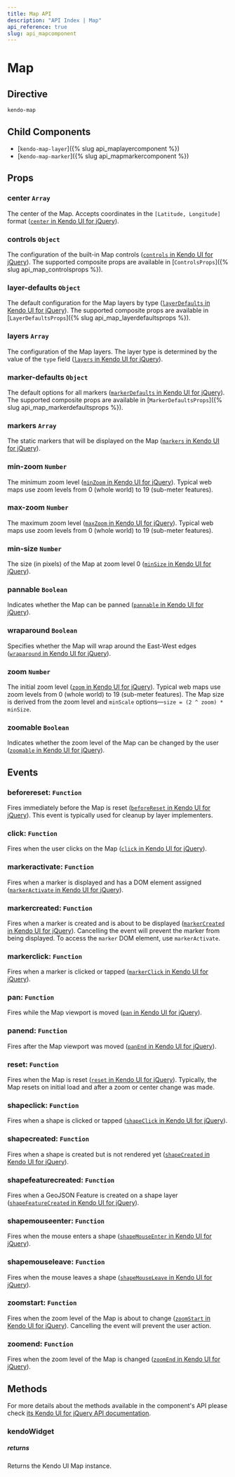 ```yaml
---
title: Map API
description: "API Index | Map"
api_reference: true
slug: api_mapcomponent
---
```



# Map

## Directive

`kendo-map`

## Child Components

* [`kendo-map-layer`]({% slug api_maplayercomponent %})
* [`kendo-map-marker`]({% slug api_mapmarkercomponent %})

## Props

### center `Array`

The center of the Map. Accepts coordinates in the `[Latitude, Longitude]` format ([`center` in Kendo UI for jQuery](https://docs.telerik.com/kendo-ui/api/javascript/dataviz/ui/map/configuration/center)).

### controls `Object`

The configuration of the built-in Map controls ([`controls` in Kendo UI for jQuery](https://docs.telerik.com/kendo-ui/api/javascript/dataviz/ui/map/configuration/controls)). The supported composite props are available in [`ControlsProps`]({% slug api_map_controlsprops %}).

### layer-defaults `Object`

The default configuration for the Map layers by type ([`layerDefaults` in Kendo UI for jQuery](https://docs.telerik.com/kendo-ui/api/javascript/dataviz/ui/map/configuration/layerdefaults)). The supported composite props are available in [`LayerDefaultsProps`]({% slug api_map_layerdefaultsprops %}).

### layers `Array`

The configuration of the Map layers. The layer type is determined by the value of the `type` field ([`layers` in Kendo UI for jQuery](https://docs.telerik.com/kendo-ui/api/javascript/dataviz/ui/map/configuration/layers)).

### marker-defaults `Object`

The default options for all markers ([`markerDefaults` in Kendo UI for jQuery](https://docs.telerik.com/kendo-ui/api/javascript/dataviz/ui/map/configuration/markerdefaults)). The supported composite props are available in [`MarkerDefaultsProps`]({% slug api_map_markerdefaultsprops %}).

### markers `Array`

The static markers that will be displayed on the Map ([`markers` in Kendo UI for jQuery](https://docs.telerik.com/kendo-ui/api/javascript/dataviz/ui/map/configuration/markers)).

### min-zoom `Number`

The minimum zoom level ([`minZoom` in Kendo UI for jQuery](https://docs.telerik.com/kendo-ui/api/javascript/dataviz/ui/map/configuration/minzoom)). Typical web maps use zoom levels from 0 (whole world) to 19 (sub-meter features).

### max-zoom `Number`

The maximum zoom level ([`maxZoom` in Kendo UI for jQuery](https://docs.telerik.com/kendo-ui/api/javascript/dataviz/ui/map/configuration/maxzoom)). Typical web maps use zoom levels from 0 (whole world) to 19 (sub-meter features).

### min-size `Number`

The size (in pixels) of the Map at zoom level 0 ([`minSize` in Kendo UI for jQuery](https://docs.telerik.com/kendo-ui/api/javascript/dataviz/ui/map/configuration/minsize)).

### pannable `Boolean`

Indicates whether the Map can be panned ([`pannable` in Kendo UI for jQuery](https://docs.telerik.com/kendo-ui/api/javascript/dataviz/ui/map/configuration/pannable)).

### wraparound `Boolean`

Specifies whether the Map will wrap around the East-West edges ([`wraparound` in Kendo UI for jQuery](https://docs.telerik.com/kendo-ui/api/javascript/dataviz/ui/map/configuration/wraparound)).

### zoom `Number`

The initial zoom level ([`zoom` in Kendo UI for jQuery](https://docs.telerik.com/kendo-ui/api/javascript/dataviz/ui/map/configuration/zoom)). Typical web maps use zoom levels from 0 (whole world) to 19 (sub-meter features). The Map size is derived from the zoom level and `minScale` options&mdash;`size = (2 ^ zoom) * minSize`.

### zoomable `Boolean`

Indicates whether the zoom level of the Map can be changed by the user ([`zoomable` in Kendo UI for jQuery](https://docs.telerik.com/kendo-ui/api/javascript/dataviz/ui/map/configuration/zoomable)).

## Events

### beforereset: `Function`

Fires immediately before the Map is reset ([`beforeReset` in Kendo UI for jQuery](https://docs.telerik.com/kendo-ui/api/javascript/dataviz/ui/map/events/beforereset)). This event is typically used for cleanup by layer implementers.

### click: `Function`

Fires when the user clicks on the Map ([`click` in Kendo UI for jQuery](https://docs.telerik.com/kendo-ui/api/javascript/dataviz/ui/map/events/click)).

### markeractivate: `Function`

Fires when a marker is displayed and has a DOM element assigned ([`markerActivate` in Kendo UI for jQuery](https://docs.telerik.com/kendo-ui/api/javascript/dataviz/ui/map/events/markeractivate)).

### markercreated: `Function`

Fires when a marker is created and is about to be displayed ([`markerCreated` in Kendo UI for jQuery](https://docs.telerik.com/kendo-ui/api/javascript/dataviz/ui/map/events/markercreated)). Cancelling the event will prevent the marker from being displayed. To access the `marker` DOM element, use `markerActivate`.

### markerclick: `Function`

Fires when a marker is clicked or tapped ([`markerClick` in Kendo UI for jQuery](https://docs.telerik.com/kendo-ui/api/javascript/dataviz/ui/map/events/markerclick)).

### pan: `Function`

Fires while the Map viewport is moved ([`pan` in Kendo UI for jQuery](https://docs.telerik.com/kendo-ui/api/javascript/dataviz/ui/map/events/pan)).

### panend: `Function`

Fires after the Map viewport was moved ([`panEnd` in Kendo UI for jQuery](https://docs.telerik.com/kendo-ui/api/javascript/dataviz/ui/map/events/panend)).

### reset: `Function`

Fires when the Map is reset ([`reset` in Kendo UI for jQuery](https://docs.telerik.com/kendo-ui/api/javascript/dataviz/ui/map/events/reset)). Typically, the Map resets on initial load and after a zoom or center change was made.

### shapeclick: `Function`

Fires when a shape is clicked or tapped ([`shapeClick` in Kendo UI for jQuery](https://docs.telerik.com/kendo-ui/api/javascript/dataviz/ui/map/events/shapeclick)).

### shapecreated: `Function`

Fires when a shape is created but is not rendered yet ([`shapeCreated` in Kendo UI for jQuery](https://docs.telerik.com/kendo-ui/api/javascript/dataviz/ui/map/events/shapecreated)).

### shapefeaturecreated: `Function`

Fires when a GeoJSON Feature is created on a shape layer ([`shapeFeatureCreated` in Kendo UI for jQuery](https://docs.telerik.com/kendo-ui/api/javascript/dataviz/ui/map/events/shapefeaturecreated)).

### shapemouseenter: `Function`

Fires when the mouse enters a shape ([`shapeMouseEnter` in Kendo UI for jQuery](https://docs.telerik.com/kendo-ui/api/javascript/dataviz/ui/map/events/shapemouseenter)).

### shapemouseleave: `Function`

Fires when the mouse leaves a shape ([`shapeMouseLeave` in Kendo UI for jQuery](https://docs.telerik.com/kendo-ui/api/javascript/dataviz/ui/map/events/shapemouseleave)).

### zoomstart: `Function`

Fires when the zoom level of the Map is about to change ([`zoomStart` in Kendo UI for jQuery](https://docs.telerik.com/kendo-ui/api/javascript/dataviz/ui/map/events/zoomstart)). Cancelling the event will prevent the user action.

### zoomend: `Function`

Fires when the zoom level of the Map is changed ([`zoomEnd` in Kendo UI for jQuery](https://docs.telerik.com/kendo-ui/api/javascript/dataviz/ui/map/events/zoomend)).

## Methods

For more details about the methods available in the component's API please check [its Kendo UI for jQuery API documentation](https://docs.telerik.com/kendo-ui/api/javascript/dataviz/ui/map). 

### kendoWidget

##### returns

Returns the Kendo UI Map instance.

